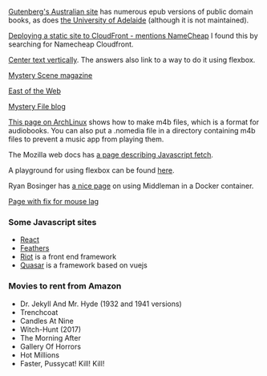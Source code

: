 [Gutenberg's Australian site](http://gutenberg.net.au) has numerous epub versions
of public domain books, as does
[the University of Adelaide](https://ebooks.adelaide.edu.au/index.html)
(although it is not maintained).

[Deploying a static site to CloudFront - mentions NameCheap](https://benjamincongdon.me/blog/2017/06/13/How-to-Deploy-a-Secure-Static-Site-to-AWS-with-S3-and-CloudFront/)
I found this by searching for Namecheap Cloudfront.

[Center text vertically](https://stackoverflow.com/questions/8865458/how-do-i-vertically-center-text-with-css).
The answers also link to a way to do it using flexbox.

[Mystery Scene magazine](https://mysteryscenemag.com)

[East of the Web](http://www.eastoftheweb.com)

[Mystery File blog](http://mysteryfile.com/blog)

[This page on ArchLinux](https://wiki.archlinux.org/index.php/Audiobook) shows how
to make m4b files, which is a format for audiobooks.  You can also put a .nomedia
file in a directory containing m4b files to prevent a music app from playing them.

The Mozilla web docs has [a page describing Javascript fetch](https://developer.mozilla.org/en-US/docs/Learn/JavaScript/Client-side_web_APIs/Fetching_data).

A playground for using flexbox can be found
[here](https://codepen.io/imohkay/pen/gpard).

Ryan Bosinger has [a nice page](https://www.ryanbosinger.com/blog/2017/09/02/using-docker-for-the-development-environment-of-a-middleman-site.html)
on using Middleman in a Docker container.

[Page with fix for mouse lag](https://askubuntu.com/questions/763413/how-can-i-get-rid-of-mouse-lag-under-ubuntu)

### Some Javascript sites
- [React](http://www.reactjs.org)
- [Feathers](https://feathersjs.com)
- [Riot](https://riot.js.org) is a front end framework
- [Quasar](https://quasar-framework.org) is a framework based on vuejs

### Movies to rent from Amazon
- Dr. Jekyll And Mr. Hyde (1932 and 1941 versions)
- Trenchcoat
- Candles At Nine
- Witch-Hunt (2017)
- The Morning After
- Gallery Of Horrors
- Hot Millions
- Faster, Pussycat! Kill! Kill!
